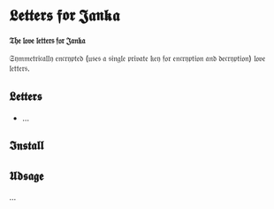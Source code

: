 # 𝕷𝖊𝖙𝖙𝖊𝖗𝖘 𝖋𝖔𝖗 𝕵𝖆𝖓𝖐𝖆

**𝔗𝔥𝔢 𝔩𝔬𝔳𝔢 𝔩𝔢𝔱𝔱𝔢𝔯𝔰 𝔣𝔬𝔯 𝔍𝔞𝔫𝔨𝔞**

𝔖𝔶𝔪𝔪𝔢𝔱𝔯𝔦𝔠𝔞𝔩𝔩𝔶 𝔢𝔫𝔠𝔯𝔶𝔭𝔱𝔢𝔡 (𝔲𝔰𝔢𝔰 𝔞 𝔰𝔦𝔫𝔤𝔩𝔢 𝔭𝔯𝔦𝔳𝔞𝔱𝔢 𝔨𝔢𝔶 𝔣𝔬𝔯 𝔢𝔫𝔠𝔯𝔶𝔭𝔱𝔦𝔬𝔫 𝔞𝔫𝔡 𝔡𝔢𝔠𝔯𝔶𝔭𝔱𝔦𝔬𝔫) 𝔩𝔬𝔳𝔢 𝔩𝔢𝔱𝔱𝔢𝔯𝔰.

## 𝕷𝖊𝖙𝖙𝖊𝖗𝖘

- &hellip;

## 𝕴𝖓𝖘𝖙𝖆𝖑𝖑

## 𝖀𝖉𝖘𝖆𝖌𝖊

&hellip;
